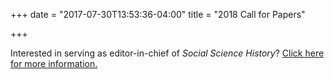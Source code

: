 +++
date = "2017-07-30T13:53:36-04:00"
title = "2018 Call for Papers"

+++

Interested in serving as editor-in-chief of <i>Social Science History</i>? <a href="/files/Final SSH Editor RFP 16 October 2017.pdf" target="_blank">Click here for more information.</a>
